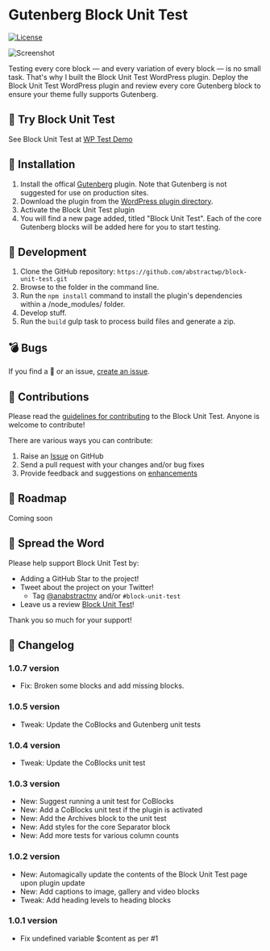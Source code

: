 # Gutenberg Block Unit Test

[![License](https://img.shields.io/badge/license-GPL--3.0%2B-red.svg)](https://github.com/richtabor/block-unit-test/blob/master/license.txt)

![Screenshot](https://demotest.abstractwp.com/wp-content/uploads/2022/08/block-unit-test-screenshot.jpg)

Testing every core block — and every variation of every block — is no small task. That's why I built the Block Unit Test WordPress plugin. Deploy the Block Unit Test WordPress plugin and review every core Gutenberg block to ensure your theme fully supports Gutenberg.

## :movie_camera: Try Block Unit Test

See Block Unit Test at [WP Test Demo](https://demotest.abstractwp.com/block-unit-test/)

## :electric_plug: Installation

1. Install the offical [Gutenberg](https://wordpress.org/plugins/gutenberg/) plugin. Note that Gutenberg is not suggested for use on production sites.
2. Download the plugin from the [WordPress plugin directory](https://wordpress.org/plugins/block-unit-test/).
3. Activate the Block Unit Test plugin
4. You will find a new page added, titled "Block Unit Test". Each of the core Gutenberg blocks will be added here for you to start testing.

## :hammer: Development

1. Clone the GitHub repository: `https://github.com/abstractwp/block-unit-test.git`
2. Browse to the folder in the command line.
3. Run the `npm install` command to install the plugin's dependencies within a /node_modules/ folder.
4. Develop stuff.
5. Run the `build` gulp task to process build files and generate a zip.

## :bomb: Bugs

If you find a 🐞 or an issue, [create an issue](https://github.com/abstractwp/block-unit-test/issues/new).

## :information_desk_person: Contributions

Please read the [guidelines for contributing](https://github.com/abstractwp/block-unit-test/blob/master/CONTRIBUTING.md) to the Block Unit Test. Anyone is welcome to contribute!

There are various ways you can contribute:

1. Raise an [Issue](https://github.com/abstractwp/block-unit-test/issues/new) on GitHub
2. Send a pull request with your changes and/or bug fixes
3. Provide feedback and suggestions on [enhancements](https://github.com/abstractwp/block-unit-test/issues?direction=desc&labels=Enhancement&page=1&sort=created&state=open)

## :dart: Roadmap

Coming soon

## :tada: Spread the Word

Please help support Block Unit Test by:

- Adding a GitHub Star to the project!
- Tweet about the project on your Twitter!
  - Tag [@anabstractny](https://twitter.com/anabstractny) and/or `#block-unit-test`
- Leave us a review [Block Unit Test](https://wordpress.org/plugins/block-unit-test/)!

Thank you so much for your support!

## :scroll: Changelog

### 1.0.7 version

- Fix: Broken some blocks and add missing blocks.

### 1.0.5 version

- Tweak: Update the CoBlocks and Gutenberg unit tests

### 1.0.4 version

- Tweak: Update the CoBlocks unit test

### 1.0.3 version

- New: Suggest running a unit test for CoBlocks
- New: Add a CoBlocks unit test if the plugin is activated
- New: Add the Archives block to the unit test
- New: Add styles for the core Separator block
- New: Add more tests for various column counts

### 1.0.2 version

- New: Automagically update the contents of the Block Unit Test page upon plugin update
- New: Add captions to image, gallery and video blocks
- Tweak: Add heading levels to heading blocks

### 1.0.1 version

- Fix undefined variable $content as per #1
